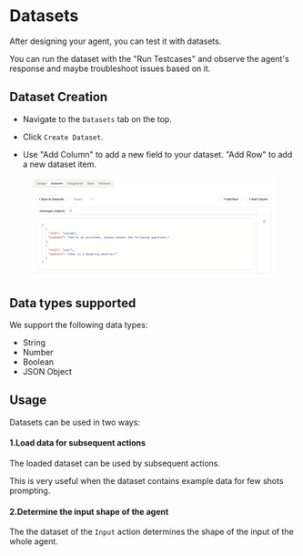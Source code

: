 # Datasets

After designing your agent, you can test it with datasets.

You can run the dataset with the "Run Testcases" and observe the agent's response and maybe troubleshoot issues based on it.


## Dataset Creation

* Navigate to the `Datasets` tab on the top.

* Click `Create Dataset`.

* Use "Add Column" to add a new field to your dataset. "Add Row" to add a new dataset item.

<figure><img src="../../images/datasets.png" alt=""><figcaption></figcaption></figure>


## Data types supported

We support the following data types:

* String
* Number
* Boolean
* JSON Object

## Usage

Datasets can be used in two ways:

#### 1.Load data for subsequent actions

The loaded dataset can be used by subsequent actions.

This is very useful when the dataset contains example data for few shots prompting.

#### 2.Determine the input shape of the agent

The the dataset of the `Input` action determines the shape of the input of the whole agent.